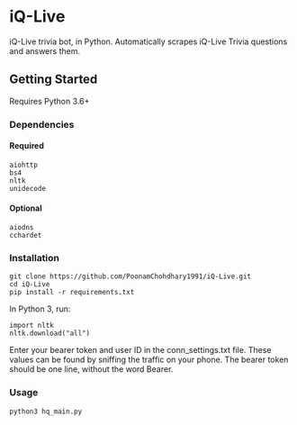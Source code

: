 # iQ-Live
iQ-Live trivia bot, in Python. Automatically scrapes iQ-Live Trivia questions and answers them.

## Getting Started
Requires Python 3.6+
### Dependencies
#### Required
```
aiohttp
bs4
nltk
unidecode
```
#### Optional
```
aiodns
cchardet
```
### Installation
```
git clone https://github.com/PoonamChohdhary1991/iQ-Live.git
cd iQ-Live
pip install -r requirements.txt
```
In Python 3, run:
```
import nltk
nltk.download("all")
```
Enter your bearer token and user ID in the conn_settings.txt file. These values can be found by sniffing the traffic on your phone. The bearer token should be one line, without the word Bearer.

### Usage
```
python3 hq_main.py
```
